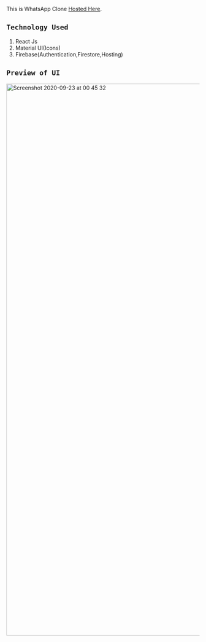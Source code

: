This is WhatsApp Clone [Hosted Here](https://whatsapp-clone-6fc7f.web.app/rooms/2aIiBxUcmToFgfTtIVAx).


## `Technology Used`

1.  React Js
2.  Material UI(Icons)
3.  Firebase(Authentication,Firestore,Hosting)

## `Preview of UI`

<img width="1440" alt="Screenshot 2020-09-23 at 00 45 32" src="https://user-images.githubusercontent.com/61393954/93941830-e974dc80-fd37-11ea-91af-14372d917411.png">



